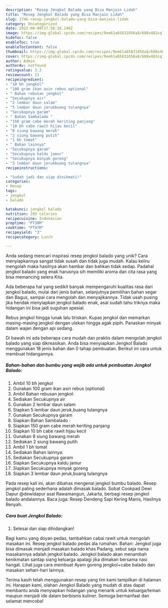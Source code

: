 ```yaml
---
description: "Resep Jengkol Balado yang Bisa Manjain Lidah"
title: "Resep Jengkol Balado yang Bisa Manjain Lidah"
slug: 1746-resep-jengkol-balado-yang-bisa-manjain-lidah
category: Uncategorized
date: 2022-08-09T17:50:18.148Z
image: https://img-global.cpcdn.com/recipes/9ee61a65831856a8/680x482cq70/jengkol-balado-foto-resep-utama.jpg
hideToc: false
enableToc: true
enableTocContent: false
thumbnail: https://img-global.cpcdn.com/recipes/9ee61a65831856a8/680x482cq70/jengkol-balado-foto-resep-utama.jpg
cover: https://img-global.cpcdn.com/recipes/9ee61a65831856a8/680x482cq70/jengkol-balado-foto-resep-utama.jpg
author: Admin
authorAv: notfound
ratingvalue: 3.3
reviewcount: 21
recipeingredient:
- "10 bh jengkol"
- "100 gram ikan asin rebus optional"
- " Bahan rebusan jengkol"
- "Secukupnya air"
- "2 lembar daun salam"
- "5 lembar daun jerukbuang tulangnya"
- "Secukupnya garam"
- " Bahan Sambalado "
- "150 gram cabe merah keriting panjang"
- "10 bh cabe rawit hijau kecil"
- "8 siung bawang merah"
- "2 siung bawang putih"
- "1 bh tomat"
- " Bahan lainnya"
- "Secukupnya garam"
- "Secukupnya kaldu jamur"
- "Secukupnya minyak goreng"
- "3 lembar daun jerukbuang tulangnya"
recipeinstructions:

- "Sudah jadi dan siap dinikmati!"
categories:
- Resep
tags:
- jengkol
- balado

katakunci: jengkol balado 
nutrition: 293 calories
recipecuisine: Indonesian
preptime: "PT30M"
cooktime: "PT47M"
recipeyield: "3"
recipecategory: Lunch

---
```





Anda sedang mencari inspirasi resep jengkol balado yang unik? Cara menyiapkannya sangat tidak susah dan tidak juga mudah. Kalau keliru mengolah maka hasilnya akan hambar dan bahkan tidak sedap. Padahal jengkol balado yang enak harusnya sih memiliki aroma dan cita rasa yang bisa memancing selera Kita.





Ada beberapa hal yang sedikit banyak mempengaruhi kualitas rasa dari jengkol balado, mulai dari jenis bahan, selanjutnya pemilihan bahan segar dan Bagus, sampai cara mengolah dan menyajikannya. Tidak usah pusing jika hendak menyiapkan jengkol balado enak,      asal sudah tahu triknya maka hidangan ini bisa jadi suguhan spesial.














Rebus jengkol hingga lunak lalu tiriskan. Kupas jengkol dan memarkan masing-masing jengkol dengan ulekan hingga agak pipih. Panaskan minyak dalam wajan dengan api sedang.






Di bawah ini ada beberapa cara mudah dan praktis dalam mengolah jengkol balado yang siap dikreasikan. Anda bisa menyiapkan Jengkol Balado menggunakan 18 jenis bahan dan 0 tahap pembuatan. Berikut ini cara untuk membuat hidangannya.

<!--inarticleads1-->

##### Bahan-bahan dan bumbu yang wajib ada untuk pembuatan Jengkol Balado:

1. Ambil 10 bh jengkol
1. Gunakan 100 gram ikan asin rebus (optional)
1. Ambil  Bahan rebusan jengkol:
1. Sediakan Secukupnya air
1. Gunakan 2 lembar daun salam
1. Siapkan 5 lembar daun jeruk,buang tulangnya
1. Gunakan Secukupnya garam
1. Siapkan  Bahan Sambalado :
1. Siapkan 150 gram cabe merah keriting panjang
1. Siapkan 10 bh cabe rawit hijau kecil
1. Gunakan 8 siung bawang merah
1. Sediakan 2 siung bawang putih
1. Ambil 1 bh tomat
1. Sediakan  Bahan lainnya:
1. Sediakan Secukupnya garam
1. Siapkan Secukupnya kaldu jamur
1. Siapkan Secukupnya minyak goreng
1. Siapkan 3 lembar daun jeruk,buang tulangnya


Pada resep kali ini, akan dibahas mengenai jengkol bumbu balado. Resep jengkol paling sederhana adalah dimasak balado. Sobat Cookpad Dewi Dapur @dewidapur asal Rawamangun, Jakarta, berbagi resep jengkol balado andalannya. Baca juga: Resep Dendeng Sapi Kering Manis, Hasilnya Renyah. 

<!--inarticleads2-->

##### Cara buat Jengkol Balado:


1. Selesai dan siap dihidangkan!

Bagi kamu yang doyan pedas, tambahkan cabai rawit untuk mengolah masakan ini. Resep jengkol balado pedas ala rumahan. Bahan: Jengkol juga bisa dimasak menjadi masakan balado khas Padang, sebut saja nama masakannya adalah jengkol balado. Jengkol balado akan menambah kenikmatan santap siang keluarga apalagi jika dimakan bersama nasi hangat. Lihat juga cara membuat Ayam goreng jengkol+cabe balado dan masakan sehari-hari lainnya. 

Terima kasih telah menggunakan resep yang tim kami tampilkan di halaman ini. Harapan kami, olahan Jengkol Balado yang mudah di atas dapat membantu anda menyiapkan hidangan yang menarik untuk keluarga/teman maupun menjadi ide dalam berbisnis kuliner. Semoga bermanfaat dan selamat mencoba!
